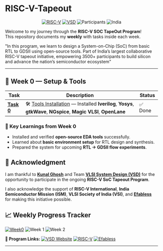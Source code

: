 # RISC-V-Tapeout

<div align="center">

[![RISC-V](https://img.shields.io/badge/RISC--V-SoC%20Tapeout-blue?style=for-the-badge&logo=riscv)](https://riscv.org/)
[![VSD](https://img.shields.io/badge/VSD-Program-orange?style=for-the-badge)](https://vsdiat.vlsisystemdesign.com/)
![Participants](https://img.shields.io/badge/Participants-3500+-success?style=for-the-badge)
![India](https://img.shields.io/badge/Made%20in-India-saffron?style=for-the-badge&logo=data:image/svg+xml;base64,PHN2ZyB3aWR0aD0iMjQiIGhlaWdodD0iMjQiIHZpZXdCb3g9IjAgMCAyNCAyNCIgZmlsbD0ibm9uZSIgeG1sbnM9Imh0dHA6Ly93d3cudzMub3JnLzIwMDAvc3ZnIj4KPHJlY3Qgd2lkdGg9IjI0IiBoZWlnaHQ9IjgiIGZpbGw9IiNGRjk5MzMiLz4KPHJlY3QgeT0iOCIgd2lkdGg9IjI0IiBoZWlnaHQ9IjgiIGZpbGw9IiNGRkZGRkYiLz4KPHJlY3QgeT0iMTYiIHdpZHRoPSIyNCIgaGVpZ2h0PSI4IiBmaWxsPSIjMTM4ODA4Ii8+Cjwvc3ZnPgo=)

</div>


Welcome to my journey through the **RISC-V SOC TapeOut Program**!  
This repository documents my **weekly** with tasks inside each week.  

"In this program, we learn to design a System-on-Chip (SoC) from basic RTL to GDSII using open-source tools. Part of India’s largest collaborative RISC-V tapeout initiative, empowering 3500+ participants to build silicon and advance the nation’s semiconductor ecosystem"

---

## 📅 Week 0 — Setup & Tools

| Task | Description | Status |
|------|-------------|---------|
| [**Task 0**](Week0/Task0/README.md) | 🛠️ [Tools Installation](Week0/Task0/README.md) — Installed **Iverilog**, **Yosys**, **gtkWave**, **NGspice**, **Magic VLSI**, **OpenLane** | ✅ Done |



### 🌟 Key Learnings from Week 0
- Installed and verified **open-source EDA tools** successfully.  
- Learned about **basic environment setup** for RTL design and synthesis.  
- Prepared the system for upcoming **RTL → GDSII flow experiments**.


## 🙏 Acknowledgment  

I am thankful to [**Kunal Ghosh**](https://github.com/kunalg123) and Team **[VLSI System Design (VSD)](https://vsdiat.vlsisystemdesign.com/)** for the opportunity to participate in the ongoing **RISC-V SoC Tapeout Program**.  

I also acknowledge the support of **RISC-V International**, **India Semiconductor Mission (ISM)**, **VLSI Society of India (VSI)**, and [**Efabless**](https://github.com/efabless) for making this initiative possible.  

## 📈 **Weekly Progress Tracker**

[![Week0](https://img.shields.io/badge/Week%200-Tools%20Setup-success?style=flat-square)](Week0)
![Week 1](https://img.shields.io/badge/Week%201-Coming%20Soon-lightgrey?style=flat-square)
![Week 2](https://img.shields.io/badge/Week%202-Upcoming-lightgrey?style=flat-square)



**🔗 Program Links:**
[![VSD Website](https://img.shields.io/badge/VSD-Official%20Website-blue?style=flat-square)](https://vsdiat.vlsisystemdesign.com/)
[![RISC-V](https://img.shields.io/badge/RISC--V-International-green?style=flat-square)](https://riscv.org/)
[![Efabless](https://img.shields.io/badge/Efabless-Platform-orange?style=flat-square)](https://efabless.com/)





---
